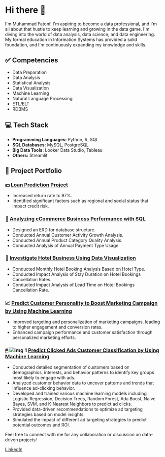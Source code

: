 # Hi there 👋

I'm Muhammad Fatoni! I'm aspiring to become a data professional, and I'm all about that hustle to keep learning and growing in the data game. I'm diving into the world of data analysis, data science, and data engineering. My formal education in Information Systems has provided a solid foundation, and I'm continuously expanding my knowledge and skills.

## ✅ Competencies
- Data Preparation
- Data Analysis
- Statistical Analysis
- Data Visualization
- Machine Learning
- Natural Language Processing
- ETL/ELT
- RDBMS

## 💻 Tech Stack
- **Programming Languages:** Python, R, SQL
- **SQL Databases:** MySQL, PostgreSQL
- **Big Data Tools:** Looker Data Studio, Tableau
- **Others:** Streamlit

## 📂 Project Portfolio
### 💵 [Loan Prediction Project](https://github.com/M-Fatoni/LoanPrediction)
- Increased return rate to 97%.
- Identified significant factors such as regional and social status that impact credit risk.

### 🛒 [Analyzing eCommerce Business Performance with SQL](https://github.com/M-Fatoni/Mini-Project---Analyzing-eCommerce-Business-Performance-with-SQL)
- Designed an ERD for database structure.
- Conducted Annual Customer Activity Growth Analysis.
- Conducted Annual Product Category Quality Analysis.
- Conducted Analysis of Annual Payment Type Usage.

### 🏨 [Investigate Hotel Business Using Data Visualization](https://github.com/M-Fatoni/Mini-Project-Investigate-Business-Hotel-using-Data-Visualization)
- Conducted Monthly Hotel Booking Analysis Based on Hotel Type.
- Conducted Impact Analysis of Stay Duration on Hotel Bookings Cancellation Rates.
- Conducted Impact Analysis of Lead Time on Hotel Bookings Cancellation Rate.

### 📈 [Predict Customer Personality to Boost Marketing Campaign by Using Machine Learning](https://github.com/M-Fatoni/Predict-Customer-Personality-to-boost-marketing-campaign-by-using-Machine-Learning)
- Improved targeting and personalization of marketing campaigns, leading to higher engagement and conversion rates.
- Enhanced campaign performance and customer satisfaction through personalized marketing efforts.

### 🖱 ![img 1](https://img.icons8.com/?size=100&id=60Ql8od5mC50&format=png&color=000000) [Predict Clicked Ads Customer Classification by Using Machine Learning](https://github.com/M-Fatoni/Predict-Clicked-Ads-Customer-Classification-by-using-Machine-Learning)
- Conducted detailed segmentation of customers based on demographics, interests, and behavior patterns to identify key groups most likely to engage with ads.
- Analyzed customer behavior data to uncover patterns and trends that influence ad-clicking behavior.
- Developed and trained various machine learning models including Logistic Regression, Decision Trees, Random Forest, Ada Boost, Naive Bayes, SVM, and K-Nearest Neighbors to predict ad clicks.
- Provided data-driven recommendations to optimize ad targeting strategies based on model insights.
- Simulated the impact of different ad targeting strategies to predict potential outcomes and ROI.
    
Feel free to connect with me for any collaboration or discussion on data-driven projects!

[LinkedIn](https://www.linkedin.com/in/muhammad-fatoni-mfatoni/)
